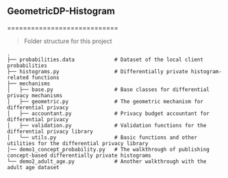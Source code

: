 ## GeometricDP-Histogram

============================

> Folder structure for this project


    .
    ├── probabilities.data             # Dataset of the local client probabilities
    ├── histograms.py                  # Differentially private histogram-related functions
    ├── mechanisms              
    │   ├── base.py                    # Base classes for differential privacy mechanisms
    │   ├── geometric.py               # The geometric mechanism for differential privacy
    │   ├── accountant.py              # Privacy budget accountant for differential privacy
    │   ├── validation.py              # Validation functions for the differential privacy library
    │   └── utils.py                   # Basic functions and other utilities for the differential privacy library
    │── demo1_concept_probability.py   # The walkthrough of publishing concept-based differentially private histograms
    └── demo2_adult_age.py             # Another walkthrough with the adult age dataset
